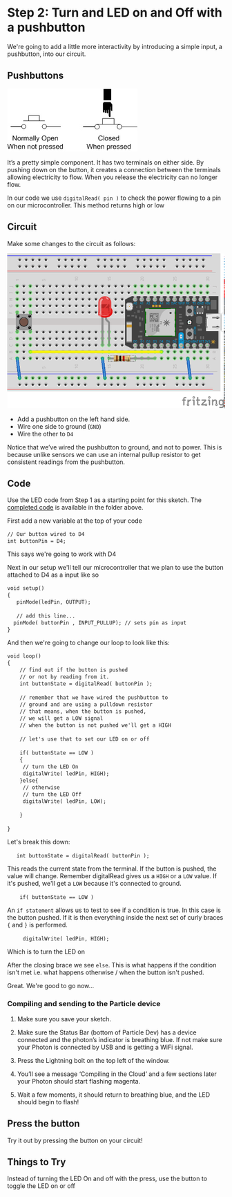 # Step 2: Turn and LED on and Off with a pushbutton

We're going to add a little more interactivity by introducing a simple input, a pushbutton, into our circuit. 

## Pushbuttons

![How a button works](button.jpg)

It’s a pretty simple component. It has two terminals on either side. By pushing down on the button, it creates a connection between the terminals allowing electricity to flow. When you release the electricity can no longer flow.

In our code we use `digitalRead( pin )` to check the power flowing to a pin on our microcontroller. This method returns high or low

## Circuit

Make some changes to the circuit as follows:

![Pushbutton circuit](LedandSwitch_bb.png)

- Add a pushbutton on the left hand side. 
- Wire one side to ground (`GND`)
- Wire the other to `D4`

Notice that we’ve wired the pushbutton to ground, and not to power. This is because unlike sensors we can use an internal pullup resistor to get consistent readings from the pushbutton. 

## Code

Use the LED code from Step 1 as a starting point for this sketch. The [completed code](code-by-end/LED.ino) is available in the folder above.

First add a new variable at the top of your code

`````
// Our button wired to D4
int buttonPin = D4;
`````

This says we're going to work with D4

Next in our setup we'll tell our microcontroller that we plan to use the button attached to D4 as a input like so

````
void setup()
{
   pinMode(ledPin, OUTPUT);

   // add this line... 
  pinMode( buttonPin , INPUT_PULLUP); // sets pin as input
}
````

And then we're going to change our loop to look like this:

`````
void loop()
{
    // find out if the button is pushed
    // or not by reading from it.
    int buttonState = digitalRead( buttonPin );

    // remember that we have wired the pushbutton to
    // ground and are using a pulldown resistor
    // that means, when the button is pushed,
    // we will get a LOW signal
    // when the button is not pushed we'll get a HIGH

    // let's use that to set our LED on or off

    if( buttonState == LOW )
    {
     // turn the LED On
     digitalWrite( ledPin, HIGH);
    }else{
     // otherwise
     // turn the LED Off
     digitalWrite( ledPin, LOW);

    }

}
`````

Let's break this down:

```    int buttonState = digitalRead( buttonPin ); ```

This reads the current state from the terminal. If the button is pushed, the value will change. Remember digitalRead gives us a `HIGH` or a `LOW` value.  If it's pushed, we'll get a `LOW` because it's connected to ground.

```    if( buttonState == LOW )```

An `if statement` allows us to test to see if a condition is true. In this case is the button pushed. If it is then everything inside the next set of curly braces `{` and `}` is performed. 

```     digitalWrite( ledPin, HIGH);```

Which is to turn the LED on

After the closing brace we see `else`. This is what happens if the condition isn't met i.e. what happens otherwise / when the button isn't pushed. 

Great. We're good to go now... 

### Compiling and sending to the Particle device

1. Make sure you save your sketch. 

1. Make sure the Status Bar (bottom of Particle Dev) has a device connected and the photon’s indicator is breathing blue. If not make sure your Photon is connected by USB and is getting a WiFi signal.

2. Press the Lightning bolt on the top left of the window.

3. You’ll see a message ‘Compiling in the Cloud’ and a few sections later your Photon should start flashing magenta.

4. Wait a few moments, it should return to breathing blue, and the LED should begin to flash!

## Press the button

Try it out by pressing the button on your circuit!


## Things to Try 

Instead of turning the LED On and off with the press, use the button to toggle the LED on or off 






